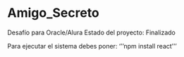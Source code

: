 <h1> Amigo_Secreto</h1>
Desafío para Oracle/Alura
Estado del proyecto: Finalizado

Para ejecutar el sistema debes poner:
‘’’npm install react’’’
